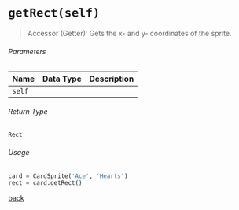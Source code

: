 <!-- Method Name -->

# <code>getRect(self)</code>

<!-- Method Description -->
> Accessor (Getter): Gets the x- and y- coordinates of the sprite.

<!-- Parameters -->
###### Parameters
| Name     | Data Type | Description                                     |
| -------- | --------- | ----------------------------------------------- |
| `self`   |           |                                                 |

<!-- Return Type -->
###### Return Type
`Rect`

<!-- Method Example -->
###### Usage
```python
card = CardSprite('Ace', 'Hearts')    
rect = card.getRect()
```
<!-- Back to className.md -->
<!-- The path in this link will be the one that is used for the component -->
[back](../CardSprite.md)